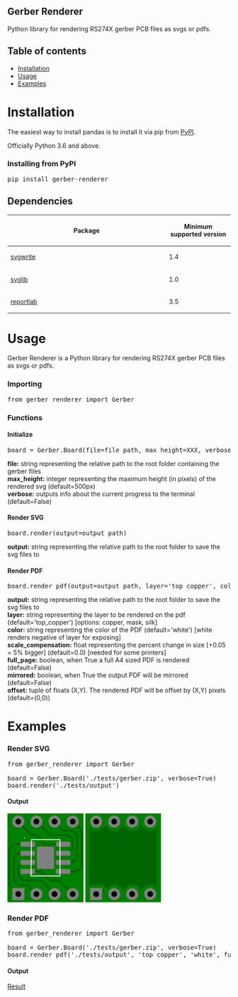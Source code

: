 ## Gerber Renderer

Python library for rendering RS274X gerber PCB files as svgs or pdfs.

## Table of contents

<div class="container-xl">
        <div class="row">
            <div class="col-12 col-md-2 bd-sidebar">
                <nav class="bd-links" id="bd-docs-nav" aria-label="Main navigation">
                    <div class="bd-toc-item active">
                        <ul class="nav bd-sidenav">
                            <li class="">
                                <a href="#installation">Installation</a>
                            </li>
                            <li class="">
                                <a href="#usage">
                                    Usage</a>
                            </li>
                            <li class="">
                                <a href="#examples">Examples</a>
                            </li>
                        </ul>
                    </div>
                </nav>
            </div>
        </div>
</div>

<div>
    <div class="section" id="installation">
        <span id="install"></span>
        <h1>Installation</h1>
        <p>The easiest way to install pandas is to install it
            via pip from <a class="reference external"
                href="https://pypi.org/project/gerber-renderer/">PyPI</a>.</p>
        <p>Officially Python 3.6 and above.</p>
    </div>

<div class="section" id="installing-from-pypi">
<h3>Installing from PyPI</h3>
<div class="highlight-default notranslate">
<div class="highlight">
    <pre><span></span><span class="n">pip</span> <span class="n">install</span> <span class="n">gerber-renderer</span></pre>
</div>
</div>

<div class="section" id="dependencies">
<span id="install-dependencies"></span>
<h2>Dependencies</h2>
<table class="table">
    <colgroup>
        <col style="width: 71%">
        <col style="width: 29%">
    </colgroup>
    <thead>
        <tr class="row-odd">
            <th class="head">
                <p>Package</p>
            </th>
            <th class="head">
                <p>Minimum supported version</p>
            </th>
        </tr>
    </thead>
    <tbody>
        <tr class="row-even">
            <td>
                <p><a class="reference external"
                        href="https://pypi.org/project/svgwrite/">svgwrite</a>
                </p>
            </td>
            <td>
                <p>1.4</p>
            </td>
        </tr>
        <tr class="row-odd">
            <td>
                <p><a class="reference external"
                        href="https://pypi.org/project/svglib/">svglib</a></p>
            </td>
            <td>
                <p>1.0</p>
            </td>
        </tr>
        <tr class="row-even">
            <td>
                <p><a class="reference external"
                        href="https://pypi.org/project/reportlab/">reportlab</a>
                </p>
            </td>
            <td>
                <p>3.5</p>
            </td>
        </tr>
    </tbody>
</table>
<div class="section" id="installation">
    <span id="usage"></span>
    <h1>Usage</h1>
    <p>Gerber Renderer is a Python library for rendering RS274X gerber PCB files as svgs or
        pdfs.</p>
</div>
<div class="section" id="installing-from-pypi">
    <h3>Importing</h3>
    <pre><span></span><span class="n">from gerber_renderer import Gerber</span></pre>
</div>
<div class="section" id="installing-from-pypi">
    <h3>Functions</h3>
    <div class="highlight-default notranslate">
        <h4>Initialize</h4>
        <pre><span></span><span class="n">board = Gerber.Board(file=file_path, max_height=XXX, verbose=True)</span></pre>
        <p>
            <b>file:</b> string representing the relative path to the root folder
            containing
            the gerber files
            <br>
            <b>max_height:</b> integer representing the maximum height (in pixels) of
            the
            rendered svg (default=500px)
            <br>
            <b>verbose:</b> outputs info about the current progress to the terminal
            (default=False)
        </p>
        <h4>Render SVG</h4>
        <pre><span></span><span class="n">board.render(output=output_path)</span></pre>
        <p>
            <b>output:</b> string representing the relative path to the root folder
            to save the svg files to
        </p>
        <h4>Render PDF</h4>
        <pre><span></span><span class="n">board.render_pdf(output=output_path, layer='top_copper', color='white', scale_compensation=0.0, full_page=True, mirrored=True, offset=(0, 0))</span></pre>
        <p>
            <b>output:</b> string representing the relative path to the root folder
            to save the svg files to
            <br>
            <b>layer:</b> string representing the layer to be rendered on the pdf
            (default='top_copper') [options: copper, mask, silk]
            <br>
            <b>color:</b> string representing the color of the PDF (default='white') [white
            renders negative of layer for exposing]
            <br>
            <b>scale_compensation:</b> float representing the percent change in size [+0.05
            = 5% bigger] (default=0.0) [needed for some printers]
            <br>
            <b>full_page:</b> boolean, when True a full A4 sized PDF is rendered
            (default=False)
            <br>
            <b>mirrored:</b> boolean, when True the output PDF will be mirrored
            (default=False)
            <br>
            <b>offset:</b> tuple of floats (X,Y). The rendered PDF will be offset by (X,Y)
            pixels (default=(0,0))
        </p>

</div>
<div class="section" id="installation">
    <span id="examples"></span>
    <h1>Examples</h1>
    <h3>Render SVG</h3>
    <pre><span></span><span class="n">from gerber_renderer import Gerber<br><br>board = Gerber.Board('./tests/gerber.zip', verbose=True)<br>board.render('./tests/output')</span></pre>
    <h4>Output</h4>
    <img height='200' src='./documentation/gerber-renderer-documentation_files/top.svg'>
    <img height='200' src='./documentation/gerber-renderer-documentation_files/bottom.svg'>
    <h3>Render PDF</h3>
    <pre><span></span><span class="n">from gerber_renderer import Gerber<br><br>board = Gerber.Board('./tests/gerber.zip', verbose=True)<br>board.render_pdf('./tests/output', 'top_copper', 'white', full_page=True)</span></pre>
    <h4>Output</h4>
    <a href='./documentation/gerber-renderer-documentation_files/top_copper.pdf'>Result</a>
</div>
